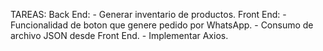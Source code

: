 TAREAS:
  Back End:
    - Generar inventario de productos.
  Front End:
    - Funcionalidad de boton que genere pedido por WhatsApp.
    - Consumo de archivo JSON desde Front End.
    - Implementar Axios.
